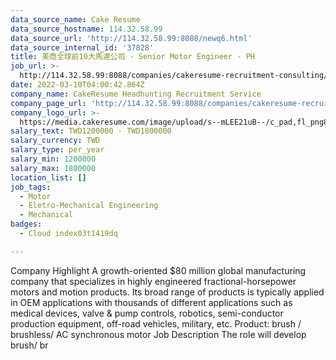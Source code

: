 ```yaml
---
data_source_name: Cake Resume
data_source_hostname: 114.32.58.99
data_source_url: 'http://114.32.58.99:8088/newq6.html'
data_source_internal_id: '37828'
title: 美商全球前10大馬達公司 - Senior Motor Engineer - PH
job_url: >-
  http://114.32.58.99:8088/companies/cakeresume-recruitment-consulting/jobs/dbcc9b
date: 2022-03-10T04:00:42.864Z
company_name: CakeResume Headhunting Recruitment Service
company_page_url: 'http://114.32.58.99:8088/companies/cakeresume-recruitment-consulting'
company_logo_url: >-
  https://media.cakeresume.com/image/upload/s--mLEE21uB--/c_pad,fl_png8,h_200,w_200/v1620881212/vdbipassrdfr8omwzeq6.png
salary_text: TWD1200000 - TWD1800000
salary_currency: TWD
salary_type: per_year
salary_min: 1200000
salary_max: 1800000
location_list: []
job_tags:
  - Motor
  - Eletro-Mechanical Engineering
  - Mechanical
badges:
  - Cloud index03t1419dq

---
```


Company Highlight A growth-oriented $80 million global manufacturing company that specializes in highly engineered fractional-horsepower motors and motion products. Its broad range of products is typically applied in OEM applications with thousands of different applications such as medical devices, valve & pump controls, robotics, semi-conductor production equipment, off-road vehicles, military, etc. Product: brush / brushless/ AC synchronous motor Job Description The role will develop brush/ br